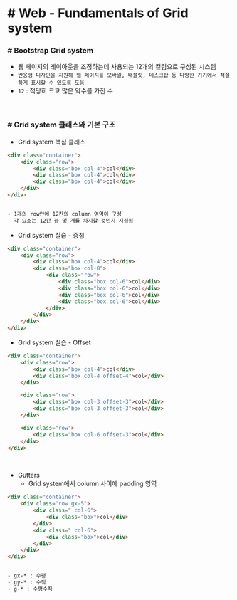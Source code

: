 # # Web - Fundamentals of Grid system

### # Bootstrap Grid system
- 웹 페이지의 레이아웃을 조정하는데 사용되는 12개의 컬럼으로 구성된 시스템
- `반응형 디자인을 지원해 웹 페이지를 모바일, 태블릿, 데스크탑 등 다양한 기기에서 적절하게 표시할 수 있도록 도움`
- `12` : 적당히 크고 많은 약수를 가진 수

<br>

### # Grid system 클래스와 기본 구조
- Grid system 핵심 클래스
```html
<div class="container">
    <div class="row">
        <div class="box col-4">col</div>
        <div class="box col-4">col</div>
        <div class="box col-4">col</div>
    </div>
</div>


- 1개의 row안에 12칸의 column 영역이 구성
- 각 요소는 12칸 중 몇 개를 차지할 것인지 지정됨
```

- Grid system 실습 - 중첩
```html
<div class="container">
    <div class="row">
        <div class="box col-4">col</div>
        <div class="box col-8">
            <div class="row">
                <div class="box col-6">col</div>
                <div class="box col-6">col</div>
                <div class="box col-6">col</div>
                <div class="box col-6">col</div>
            </div>
        </div>
    </div>
</div>
```

- Grid system 실습 - Offset
```html
<div class="container">
    <div class="row">
        <div class="box col-4">col</div>
        <div class="box col-4 offset-4">col</div>
    </div>

    <div class="row">
        <div class="box col-3 offset-3">col</div>
        <div class="box col-3 offset-3">col</div>
    </div>

    <div class="row">
        <div class="box col-6 offset-3">col</div>
    </div>
</div>
```
<br>

- Gutters
    - Grid system에서 column 사이에 padding 영역
```html
<div class="container">
    <div class="row gx-5">
        <div class=" col-6">
            <div class="box">col</div>
        </div>
        <div class=" col-6">
            <div class="box">col</div>
        </div>
    </div>
</div>


- gx-* : 수평 
- gy-* : 수직
- g-* : 수평수직
```

